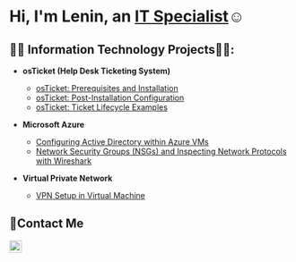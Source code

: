 <h1>Hi, I'm Lenin, an <a href="https://linkedin.com/in/lenin-m-058722115">IT Specialist</a>☺</h1>

<h2>👨‍💻 Information Technology Projects👨‍💻:</h2>

- <b>osTicket (Help Desk Ticketing System)</b>
  - [osTicket: Prerequisites and Installation](https://github.com/leninmachadojr/osticket-prereqs)
  - [osTicket: Post-Installation Configuration](https://github.com/leninmachadojr/post-install-config)
  - [osTicket: Ticket Lifecycle Examples](https://github.com/leninmachadojr/ticket-lifecycle)
- <b>Microsoft Azure</b>
  - [Configuring Active Directory within Azure VMs](https://github.com/leninmachadojr/configure-ad)
  - [Network Security Groups (NSGs) and Inspecting Network Protocols with Wireshark](https://github.com/leninmachadojr/azure-network-protocols)

- <b>Virtual Private Network</b>
  - [VPN Setup in Virtual Machine ](https://github.com/leninmachadojr/Setting-UP-A-VPN)

<h2>📩Contact Me</h2>

[<img align="left" alt="Josh | LinkedIn" width="22px" src="https://cdn.jsdelivr.net/npm/simple-icons@v3/icons/linkedin.svg" />][linkedin]

[linkedin]: https://linkedin.com/in/lenin-m-058722115

